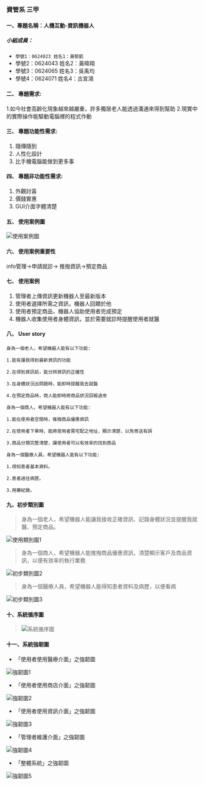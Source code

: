 ### 資管系 三甲

#### 一、專題名稱：人機互動-資訊機器人

##### 小組成員：
* `學號1：0624023 姓名1：黃郁凱`
* 學號2：0624043 姓名2：黃暐翔
* 學號3：0624065 姓名3：吳禹均
* 學號4：0624071 姓名4：古宣鴻

#### 二、	專題需求:

1.如今社會高齡化現象越來越嚴重，許多獨居老人能透過溝通來得到幫助
2.現實中的實際操作能驅動電腦裡的程式作動

#### 三、	專題功能性需求:

1.	隨傳隨到
2.	人性化設計
3.	比手機電腦能做到更多事
	
#### 四、	專題非功能性需求:

1.	外觀討喜
2.	價錢實惠
3.	GUI介面字體清楚

#### 五、	使用案例圖

![使用案例圖](使用案例圖.png "使用案例圖")

#### 六、	使用案例重要性

info管理->申請就診-> 推撥資訊->預定商品

#### 七、	使用案例
1. 管理者上傳資訊更新機器人至最新版本
2. 使用者選擇所需之資訊，機器人回饋於他
3. 使用者預定商品，機器人協助使用者完成預定
4. 機器人收集使用者身體資訊，並於需要就診時提醒使用者就醫

#### 八、	User story
```
身為一個老人，希望機器人能有以下功能:

1.能有讓我得到最新資訊的功能

2.在得到資訊前，能分辨資訊的正確性

3.在身體狀況出問題時，能即時提醒我去就醫

4.在預定商品時，商人能即時將商品狀況回報過來

身為一個商人，希望機器人能有以下功能:

1.能在使用者空閒時，推撥商品優惠資訊

2.在使用者下單時，能將使用者需宅配之地址，顯示清楚，以免寄送有誤

3.商品分類完整清楚，讓使用者可以有效率的找到商品

身為一個醫療人員，希望機器人能有以下功能:

1.得知患者基本資料。

2.患者過往病歷。

3.用藥紀錄。
```
#### 九、初步類別圖
> 身為一個老人，希望機器人能讓我接收正確資訊、記錄身體狀況並提醒我就醫、預定商品。

![使用類別圖1](使用類別圖1.png "使用類別圖1")

> 身為一個商人，希望機器人能推撥商品優惠資訊，清楚顯示客戶及商品資訊，以便有效率的執行業務

![初步類別圖2](初步類別圖2.png "初步類別圖2")

> 身為一個醫療人員，希望機器人能得知患者資料及病歷，以便看病

![初步類別圖3](初步類別圖3.png "初步類別圖3")

#### 十、系統循序圖

> ![系統循序圖](系統循序圖.png "系統循序圖")

#### 十一、系統強韌圖

* 「使用者使用醫療介面」之強韌圖

![強韌圖1](強韌圖1.png "強韌圖1")

* 「使用者使用商店介面」之強韌圖

![強韌圖2](強韌圖2.png "強韌圖2")

* 「使用者使用資訊介面」之強韌圖

![強韌圖3](強韌圖3.png "強韌圖3")

* 「管理者維護介面」之強韌圖

![強韌圖4](強韌圖4.png "強韌圖4")

* 「整體系統」之強韌圖

![強韌圖5](強韌圖5.png "強韌圖5")
